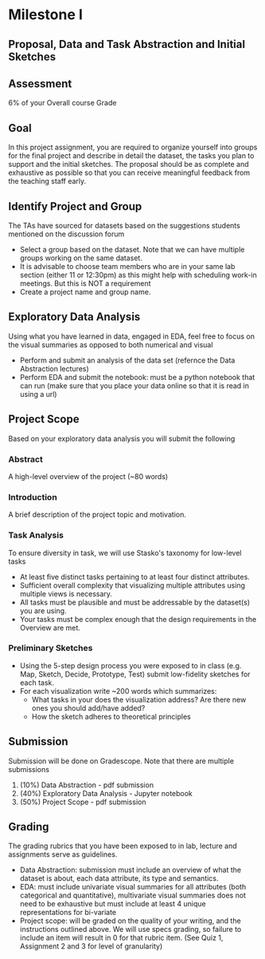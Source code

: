 # Milestone I
## Proposal, Data and Task Abstraction and Initial Sketches 

## Assessment
6% of your Overall course Grade

## Goal
In this project assignment, you are required to organize yourself into groups for the final project and describe in
detail the dataset, the tasks you plan to support and the initial sketches. The proposal should be as complete and 
exhaustive as possible so that you can receive meaningful feedback from the teaching staff early. 

## Identify Project and Group
The TAs have sourced for datasets based on the suggestions students mentioned on the discussion forum
- Select a group based on the dataset. Note that we can have multiple groups working on the same dataset.
- It is advisable to choose team members who are in your same lab section (either 11 or 12:30pm) as this might help with scheduling work-in meetings. But this is NOT a requirement
- Create a project name and group name. 

## Exploratory Data Analysis
Using what you have learned in data, engaged in EDA, feel free to focus on the visual summaries as opposed to both numerical and visual
- Perform and submit an analysis of the data set (refernce the Data Abstraction lectures)
- Perform EDA and submit the notebook: must be a python notebook that can run (make sure that you place your data online so that it is read in using a url)

## Project Scope
Based on your exploratory data analysis you will submit the following
### Abstract
A high-level overview of the project (~80 words)
### Introduction
A brief description of the project topic and motivation.
### Task Analysis
To ensure diversity in task, we will use Stasko's taxonomy for low-level tasks
- At least five distinct tasks pertaining to at least four distinct attributes.
- Sufficient overall complexity that visualizing multiple attributes using multiple views is necessary.
- All tasks must be plausible and must be addressable by the dataset(s) you are using.
- Your tasks must be complex enough that the design requirements in the Overview are met.  

### Preliminary Sketches
- Using the 5-step design process you were exposed to in class (e.g. Map, Sketch, Decide, Prototype, Test) submit low-fidelity sketches for each task. 
- For each visualization write ~200 words which summarizes:
  - What tasks in your does the visualization address? Are there new ones you should add/have added?
  - How the sketch adheres to theoretical principles

## Submission
Submission will be done on Gradescope. 
Note that there are multiple submissions
1. (10%) Data Abstraction - pdf submission
2. (40%) Exploratory Data Analysis - Jupyter notebook 
3. (50%) Project Scope - pdf submission 


## Grading
The grading rubrics that you have been exposed to in lab, lecture and assignments serve as guidelines. 
- Data Abstraction: submission must include an overview of what the dataset is about, each data attribute, its type and semantics.
- EDA: must include univariate visual summaries for all attributes (both categorical and quantitative), 
  multivariate visual summaries does not need to be exhaustive but must include at least 4 unique representations for bi-variate 
- Project scope: will be graded on the quality of your writing, and the instructions outlined above. We will use specs grading, so failure to include an item will result in 0 for that rubric item. (See Quiz 1, Assignment 2 and 3 for level of granularity)